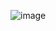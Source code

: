 ![image](https://github.com/SwatiKumari070103/Task1/assets/168326736/c748f156-63a6-45fc-ad88-b8909604c197)
